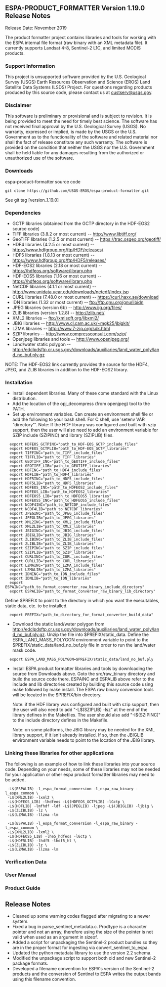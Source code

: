 ## ESPA-PRODUCT_FORMATTER Version 1.19.0 Release Notes
Release Date: November 2019

The product formatter project contains libraries and tools for working with the ESPA internal file format (raw binary with an XML metadata file). It currently supports Landsat 4-8, Sentinel-2 L1C, and limited MODIS products.

### Support Information
This project is unsupported software provided by the U.S. Geological Survey (USGS) Earth Resources Observation and Science (EROS) Land Satellite Data Systems (LSDS) Project. For questions regarding products produced by this source code, please contact us at custserv@usgs.gov.

### Disclaimer
This software is preliminary or provisional and is subject to revision. It is being provided to meet the need for timely best science. The software has not received final approval by the U.S. Geological Survey (USGS). No warranty, expressed or implied, is made by the USGS or the U.S. Government as to the functionality of the software and related material nor shall the fact of release constitute any such warranty. The software is provided on the condition that neither the USGS nor the U.S. Government shall be held liable for any damages resulting from the authorized or unauthorized use of the software.

### Downloads
espa-product-formatter source code

    git clone https://github.com/USGS-EROS/espa-product-formatter.git

See git tag [version_1.19.0]

### Dependencies
  * GCTP libraries (obtained from the GCTP directory in the HDF-EOS2 source code)
  * TIFF libraries (3.8.2 or most current) -- http://www.libtiff.org/
  * GeoTIFF libraries (1.2.5 or most current) -- https://trac.osgeo.org/geotiff/
  * HDF4 libraries (4.2.5 or most current) -- https://www.hdfgroup.org/ftp/HDF/releases/
  * HDF5 libraries (1.8.13 or most current) -- https://www.hdfgroup.org/ftp/HDF5/releases/
  * HDF-EOS2 libraries (2.18 or most current) -- https://hdfeos.org/software/library.php
  * HDF-EOS5 libraries (1.16 or most current) -- https://hdfeos.org/software/library.php
  * NetCDF libraries (4.1.1 or most current) -- http://www.unidata.ucar.edu/downloads/netcdf/index.jsp
  * CURL libraries (7.48.0 or most current) -- https://curl.haxx.se/download
  * IDN libraries (1.32 or most current) -- ftp://ftp.gnu.org/gnu/libidn
  * JPEG libraries (version 6b) -- http://www.ijg.org/files/
  * ZLIB libraries (version 1.2.8) -- http://zlib.net/
  * XML2 libraries -- ftp://xmlsoft.org/libxml2/
  * JBIG libraries -- http://www.cl.cam.ac.uk/~mgk25/jbigkit/
  * LZMA libraries -- http://www.7-zip.org/sdk.html
  * SZIP libraries -- http://www.compressconsult.com/szip/
  * Openjpeg libraries and tools -- http://www.openjpeg.org/
  * Land/water static polygon -- http://edclpdsftp.cr.usgs.gov/downloads/auxiliaries/land_water_poly/land_no_buf.ply.gz

NOTE: The HDF-EOS2 link currently provides the source for the HDF4, JPEG, and ZLIB libraries in addition to the HDF-EOS2 library.

### Installation
  * Install dependent libraries.  Many of these come standard with the Linux distribution.
  * Add the location of the opj_decompress (from openjpeg) tool to the PATH.
  * Set up environment variables.  Can create an environment shell file or add the following to your bash shell.  For C shell, use 'setenv VAR "directory"'.  Note: If the HDF library was configured and built with szip support, then the user will also need to add an environment variable for SZIP include (SZIPINC) and library (SZIPLIB) files.
  ```
    export HDFEOS_GCTPINC="path_to_HDF-EOS_GCTP_include_files"
    export HDFEOS_GCTPLIB="path_to_HDF-EOS_GCTP_libraries"
    export TIFFINC="path_to_TIFF_include_files"
    export TIFFLIB="path_to_TIFF_libraries"
    export GEOTIFF_INC="path_to_GEOTIFF_include_files"
    export GEOTIFF_LIB="path_to_GEOTIFF_libraries"
    export HDFINC="path_to_HDF4_include_files"
    export HDFLIB="path_to_HDF4_libraries"
    export HDF5INC="path_to_HDF5_include_files"
    export HDF5LIB="path_to_HDF5_libraries"
    export HDFEOS_INC="path_to_HDFEOS2_include_files"
    export HDFEOS_LIB="path_to_HDFEOS2_libraries"
    export HDFEOS5_LIB="path_to_HDFEOS5_libraries"
    export HDFEOS5_INC="path_to_HDFEOS5_include_files"
    export NCDF4INC="path_to_NETCDF_include_files"
    export NCDF4LIB="path_to_NETCDF_libraries"
    export JPEGINC="path_to_JPEG_include_files"
    export JPEGLIB="path_to_JPEG_libraries"
    export XML2INC="path_to_XML2_include_files"
    export XML2LIB="path_to_XML2_libraries"
    export JBIGINC="path_to_JBIG_include_files"
    export JBIGLIB="path_to_JBIG_libraries"
    export ZLIBINC="path_to_ZLIB_include_files"
    export ZLIBLIB="path_to_ZLIB_libraries"    
    export SZIPINC="path_to_SZIP_include_files"
    export SZIPLIB="path_to_SZIP_libraries"    
    export CURLINC="path_to_CURL_include_files"
    export CURLLIB="path_to_CURL_libraries"
    export LZMAINC="path_to_LZMA_include_files"
    export LZMALIB="path_to_LZMA_libraries"
    export IDNINC="path_to_IDN_include_files"
    export IDNLIB="path_to_IDN_libraries"
    export ESPAINC="path_to_format_converter_raw_binary_include_directory"
    export ESPALIB="path_to_format_converter_raw_binary_lib_directory"
  ```
  Define $PREFIX to point to the directory in which you want the executables, static data, etc. to be installed.
  ```
    export PREFIX="path_to_directory_for_format_converter_build_data"
   ```

  * Download the static land/water polygon from http://edclpdsftp.cr.usgs.gov/downloads/auxiliaries/land_water_poly/land_no_buf.ply.gz. Unzip the file into $PREFIX/static_data.  Define the ESPA_LAND_MASS_POLYGON environment variable to point to the $PREFIX/static_data/land_no_buf.ply file in order to run the land/water mask code.
  ```
    export ESPA_LAND_MASS_POLYGON=$PREFIX/static_data/land_no_buf.ply
  ```
  
* Install ESPA product formatter libraries and tools by downloading the source from Downloads above.  Goto the src/raw\_binary directory and build the source code there. ESPAINC and ESPALIB above refer to the include and lib directories created by building this source code using make followed by make install. The ESPA raw binary conversion tools will be located in the $PREFIX/bin directory.

  Note: if the HDF library was configured and built with szip support, then the user will also need to add "-L$(SZIPLIB) -lsz" at the end of the library defines in the Makefiles.  The user should also add "-I$(SZIPINC)" to the include directory defines in the Makefile.

  Note: on some platforms, the JBIG library may be needed for the XML library support, if it isn't already installed.  If so, then the JBIGLIB environment variable needs to point to the location of the JBIG library.

### Linking these libraries for other applications
The following is an example of how to link these libraries into your
source code. Depending on your needs, some of these libraries may not
be needed for your application or other espa product formatter libraries may need to be added.
```
 -L$(ESPALIB) -l_espa_format_conversion -l_espa_raw_binary -l_espa_common \
 -L$(XML2LIB) -lxml2 \
 -L$(HDFEOS_LIB) -lhdfeos -L$(HDFEOS_GCTPLIB) -lGctp \
 -L$(HDFLIB) -lmfhdf -ldf -L$(JPEGLIB) -ljpeg -L$(JBIGLIB) -ljbig \
 -L$(ZLIBLIB) -lz \
 -L$(LZMALIB) -llzma -lm
```

```
 -L$(ESPALIB) -l_espa_format_conversion -l_espa_raw_binary -l_espa_common \
 -L$(XML2LIB) -lxml2 \
 -L$(HDFEOS5_LIB) -lhe5_hdfeos -lGctp \
 -L$(HDF5LIB) -lhdf5 -lhdf5_hl \
 -L$(ZLIBLIB) -lz \
 -L$(LZMALIB) -llzma -lm
```

### Verification Data

### User Manual

### Product Guide


## Release Notes
  * Cleaned up some warning codes flagged after migrating to a newer system.
  * Fixed a bug in parse_sentinel_metadata.c.  Prodtype is a character
    pointer and not an array, therefore using the size of the pointer is not
    valid when used as an argument in sizeof.
  * Added a script for unpackaging the Sentinel-2 product bundles so they are
    in the proper format for ingesting via convert_sentinel_to_espa.
  * Updated the python metadata library to use the version 2.2 schema. 
  * Modified the unpackage script to support both old and new Sentinel-2
    package formats.
  * Developed a filename convention for ESPA's version of the Sentinel-2
    products and the conversion of Sentinel to ESPA writes the output bands
    using this filename convention.
